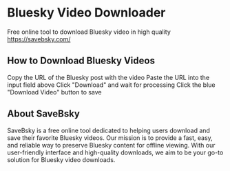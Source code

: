 # Bluesky Video Downloader
Free online tool to download Bluesky video in high quality
https://savebsky.com/

## How to Download Bluesky Videos
Copy the URL of the Bluesky post with the video
Paste the URL into the input field above
Click "Download" and wait for processing
Click the blue "Download Video" button to save
## About SaveBsky
SaveBsky is a free online tool dedicated to helping users download and save their favorite Bluesky videos. Our mission is to provide a fast, easy, and reliable way to preserve Bluesky content for offline viewing. With our user-friendly interface and high-quality downloads, we aim to be your go-to solution for Bluesky video downloads.

